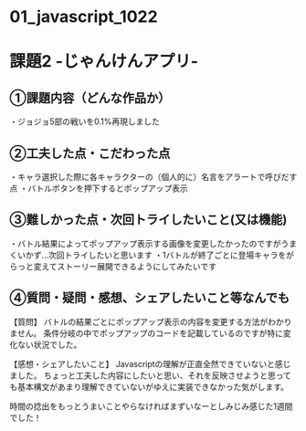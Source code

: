 # 01_javascript_1022

# 課題2 -じゃんけんアプリ-

## ①課題内容（どんな作品か）
・ジョジョ5部の戦いを0.1%再現しました

## ②工夫した点・こだわった点
・キャラ選択した際に各キャラクターの（個人的に）名言をアラートで呼びだす点
・バトルボタンを押下するとポップアップ表示

## ③難しかった点・次回トライしたいこと(又は機能)
・バトル結果によってポップアップ表示する画像を変更したかったのですがうまくいかず…次回トライしたいと思います
・1バトルが終了ごとに登場キャラをがらっと変えてストーリー展開できるようにしてみたいです

## ④質問・疑問・感想、シェアしたいこと等なんでも

【質問】
バトルの結果ごとにポップアップ表示の内容を変更する方法がわかりません。
条件分岐の中でポップアップのコードを記載しているのですが特に変化ない状況でした。

【感想・シェアしたいこと】
Javascriptの理解が正直全然できていないと感じました。
ちょっと工夫した内容にしたいと思い、それを反映させようと思っても基本構文があまり理解できていないがゆえに実装できなかった気がします。

時間の捻出をもっとうまいことやらなければまずいなーとしみじみ感じた1週間でした！
